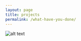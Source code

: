 ```yaml
---
layout: page
title: projects
permalink: /what-have-you-done/
---
```


![alt text](http://netdna.webdesignerdepot.com/uploads/2012/06/112.jpg)